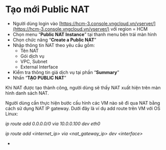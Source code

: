 # Tạo mới Public NAT

* Người dùng login vào [https://hcm-3.console.vngcloud.vn/vserver/](https://hcm-3.console.vngcloud.vn/vserver/) với region = HCM
* Chọn menu “**Public NAT Instance**” tại thanh menu bên trái màn hình
* Chọn chức năng “**Create a Public NAT**”
* Nhập thông tin NAT theo yêu cầu gồm:
  * Tên NAT
  * Gói dịch vụ
  * VPC, Subnet
  * External Interface
* Kiểm tra thông tin giá dịch vụ tại phần “**Summary**”
* &#x20;Nhấn “**TẠO PUBLIC NAT**”

Khi NAT được tạo thành công, người dùng sẽ thấy NAT xuất hiện trên màn hình danh sách NAT.

Người dùng cần thực hiện bước cấu hình các VM nào sẽ đi qua NAT bằng cách sử dụng NAT IP gateway. Dưới đây là ví dụ add route trên VM với OS Linux:

_ip route add 0.0.0.0/0 via 10.0.0.100 dev eth0_

_ip route add \<internet\_ip> via \<nat\_gateway\_ip> dev \<interface>_



*
